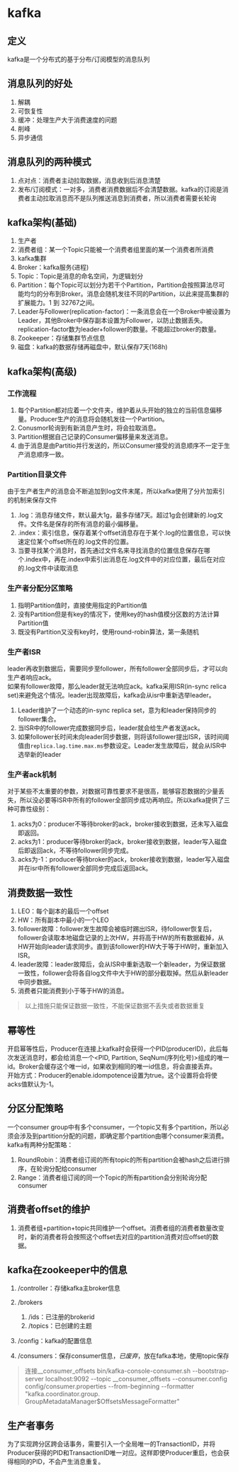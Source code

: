 # kafka

## 定义

kafka是一个分布式的基于分布/订阅模型的消息队列

## 消息队列的好处

1. 解耦
2. 可恢复性
3. 缓冲：处理生产大于消费速度的问题
4. 削峰
5. 异步通信

## 消息队列的两种模式

1. 点对点：消费者主动拉取数据，消息收到后消息清楚
2. 发布/订阅模式：一对多，消费者消费数据后不会清楚数据。kafka的订阅是消费者主动拉取消息而不是队列推送消息到消费者，所以消费者需要长轮询

## kafka架构(基础)

1. 生产者
2. 消费者组：某一个Topic只能被一个消费者组里面的某一个消费者所消费
3. kafka集群
  1. Broker：kafka服务(进程)
  2. Topic：Topic是消息的命名空间，为逻辑划分
  3. Partition：每个Topic可以划分为若干个Partition，Partition会按照算法尽可能均匀的分布到Broker。消息会随机发往不同的Partition，以此来提高集群的扩展能力。1 到 32767之间。
  4. Leader与Follower(replication-factor)：一条消息会在一个Broker中被设置为Leader，其他Broker中保存副本设置为Follower，以防止数据丢失。replication-factor数为leader+follower的数量。不能超过broker的数量。
  5. Zookeeper：存储集群节点信息
  6. 磁盘：kafka的数据存储再磁盘中，默认保存7天(168h)

## kafka架构(高级)

### 工作流程

1. 每个Partition都对应着一个文件夹，维护着从头开始的独立的当前信息偏移量。Producer生产的消息将会随机发往一个Partition。
2. Conusmor轮询到有新消息产生时，将会拉取消息。
3. Partition根据自己记录的Consumer偏移量来发送消息。
4. 由于消息是由Partitio并行发送的，所以Consumer接受的消息顺序不一定于生产消息顺序一致。

### Partition目录文件

由于生产者生产的消息会不断追加到log文件末尾，所以kafka使用了分片加索引的机制来保存文件

1. .log：消息存储文件，默认最大1g，最多存储7天。超过1g会创建新的.log文件。文件名是保存的所有消息的最小偏移量。
2. .index：索引信息，保存着某个offset消息存在于某个.log的位置信息，可以快速定位某个offset所在的.log文件的位置。
3. 当要寻找某个消息时，首先通过文件名来寻找消息的位置信息保存在哪个.index中，再在.index中索引出消息在.log文件中的对应位置，最后在对应的.log文件中读取消息

### 生产者分配分区策略

1. 指明Partition值时，直接使用指定的Partition值
2. 没有Partition但是有key的情况下，使用key的hash值模分区数的方法计算Partition值
3. 既没有Partition又没有key时，使用round-robin算法，第一条随机

### 生产者ISR

leader再收到数据后，需要同步至follower，所有follower全部同步后，才可以向生产者响应ack。  
如果有follower故障，那么leader就无法响应ack。kafka采用ISR(in-sync relica set)来避免这个情况。leader出现故障后，kafka会从isr中重新选举leader。

1. Leader维护了一个动态的in-sync replica set，意为和leader保持同步的follower集合。
2. 当ISR中的follower完成数据同步后，leader就会给生产者发送ack。
3. 如果follower长时间未向leader同步数据，则将该follower提出ISR，该时间阈值由`replica.lag.time.max.ms`参数设定。Leader发生故障后，就会从ISR中选举新的leader

### 生产者ack机制

对于某些不太重要的参数，对数据可靠性要求不是很高，能够容忍数据的少量丢失，所以没必要等ISR中所有的follower全部同步成功再响应。所以kafka提供了三种可靠性级别：

1. acks为0：producer不等待broker的ack，broker接收到数据，还未写入磁盘即返回。
2. acks为1：producer等待broker的ack，broker接收到数据，leader写入磁盘后即返回ack，不等待follower同步完成。
3. acks为-1：producer等待broker的ack，broker接收到数据，leader写入磁盘并在isr中所有follower全部同步完成后返回ack。

## 消费数据一致性

1. LEO：每个副本的最后一个offset
2. HW：所有副本中最小的一个LEO
3. follower故障：follower发生故障会被临时踢出ISR，待follower恢复后，follower会读取本地磁盘记录的上次HW，并将高于HW的所有数据截掉，从HW开始向leader请求同步。直到该follower的HW大于等于HW时，重新加入ISR。
4. leader故障：leader故障后，会从ISR中重新选取一个新leader，为保证数据一致性，follower会将各自log文件中大于HW的部分截取掉。然后从新leader中同步数据。
5. 消费者只能消费到小于等于HW的消息。

> 以上措施只能保证数据一致性，不能保证数据不丢失或者数据重复

## 幂等性

开启幂等性后，Producer在连接上kafka时会获得一个PID(producerID)，此后每次发送消息时，都会给消息一个<PID, Partition, SeqNum(序列化号)>组成的唯一id。Broker会缓存这个唯一id，如果收到相同的唯一id信息，将会直接丢弃。  
开始方式：Producer的enable.idompotence设置为true。这个设置将会将使acks值默认为-1。

## 分区分配策略

一个consumer group中有多个consumer，一个topic又有多个partition，所以必须会涉及到partition分配的问题，即确定那个partition由哪个consumer来消费。
kafka有两种分配策略：

1. RoundRobin：消费者组订阅的所有topic的所有partition会被hash之后进行排序，在轮询分配给consumer
2. Range：消费者组订阅的同一个Topic的所有partition会分别轮询分配consumer

## 消费者offset的维护

1. 消费者组+partition+topic共同维护一个offset。消费者组的消费者数量改变时，新的消费者将会按照这个offset去对应的partition消费对应offset的数据。

## kafka在zookeeper中的信息

1. /controller：存储kafka主broker信息
2. /brokers

   1. /ids：已注册的brokerid
   2. /topics：已创建的主题

3. /config：kafka的配置信息
4. /consumers：保存consumer信息，*已废弃*，放在fafka本地，使用topic保存

> 连接__consumer_offsets
> bin/kafka-console-consumer.sh --bootstrap-server localhost:9092 --topic __consumer_offsets --consumer.config config/consumer.properties --from-beginning --formatter "kafka.coordinator.group. GroupMetadataManager\$OffsetsMessageFormatter"


## 生产者事务
为了实现跨分区跨会话事务，需要引入一个全局唯一的TransactionID，并将Producer获得的PID和TransactionID唯一对应。这样即使Producer重启，也会获得相同的PID，不会产生消息重复。
